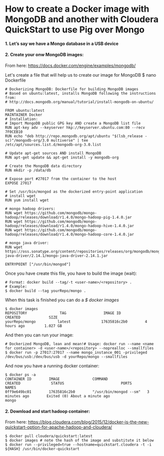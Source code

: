 # How to create a Docker image with MongoDB and another with Cloudera QuickStart to use Pig over Mongo

#### 1. Let’s say we have a Mongo database in a USB device

#### 2. Create your onw MongoDB images: 

From here: https://docs.docker.com/engine/examples/mongodb/

Let's create a file that will help us to create our image for MongoDB
$ nano Dockerfile

```
# Dockerizing MongoDB: Dockerfile for building MongoDB images
# Based on ubuntu:latest, installs MongoDB following the instructions from:
# http://docs.mongodb.org/manual/tutorial/install-mongodb-on-ubuntu/

FROM ubuntu:latest
MAINTAINER Docker
# Installation:
# Import MongoDB public GPG key AND create a MongoDB list file
RUN apt-key adv --keyserver hkp://keyserver.ubuntu.com:80 --recv 7F0CEB10
RUN echo "deb http://repo.mongodb.org/apt/ubuntu "$(lsb_release -sc)"/mongodb-org/3.0 multiverse" | tee /etc/apt/sources.list.d/mongodb-org-3.0.list

# Update apt-get sources AND install MongoDB
RUN apt-get update && apt-get install -y mongodb-org

# Create the MongoDB data directory
RUN mkdir -p /data/db

# Expose port #27017 from the container to the host
EXPOSE 27017

# Set /usr/bin/mongod as the dockerized entry-point application
# install wget
RUN yum install wget

# mongo hadoop drivers:
RUN wget https://github.com/mongodb/mongo-hadoop/releases/download/r1.4.0/mongo-hadoop-pig-1.4.0.jar
RUN wget https://github.com/mongodb/mongo-hadoop/releases/download/r1.4.0/mongo-hadoop-hive-1.4.0.jar
RUN wget https://github.com/mongodb/mongo-hadoop/releases/download/r1.4.0/mongo-hadoop-core-1.4.0.jar

# mongo java driver:
RUN wget https://oss.sonatype.org/content/repositories/releases/org/mongodb/mongo-java-driver/2.14.1/mongo-java-driver-2.14.1.jar

ENTRYPOINT ["/usr/bin/mongod"]
```

Once you have create this file, you have to build the image (wait):
```
# Format: docker build --tag/-t <user-name>/<repository> .
# Example:
$ docker build --tag yourRepo/mongo .
````
When this task is finished you can do a *$ docker images*
```
$ docker images
REPOSITORY               TAG                 IMAGE ID            CREATED             SIZE
yourRepo/mongo          latest              17635816c2b0        4 hours ago         1.027 GB
```

And then you can run your image:
```
# Dockerized MongoDB, lean and mean!# Usage: docker run --name <name for container> -d <user-name>/<repository> --noprealloc --smallfiles
$ docker run -p 27017:27017 --name mongo_instance_001 -privileged /dev/bus/usb:/dev/bus/usb -d yourRepo/mongo --smallfiles
```

And now you have a running docker container:
```
$ docker ps -a
CONTAINER ID        IMAGE               COMMAND                  CREATED              STATUS                          PORTS               NAMES
0ff9e649bc01        17635816c2b0        "/usr/bin/mongod --sm"   3 minutes ago        Exited (0) About a minute ago                       mongo
```

#### 2. Download and start hadoop container:
From here: https://blog.cloudera.com/blog/2015/12/docker-is-the-new-quickstart-option-for-apache-hadoop-and-cloudera/

```
$ docker pull cloudera/quickstart:latest
$ docker images # note the hash of the image and substitute it below
$ docker run --privileged=true --hostname=quickstart.cloudera -t -i ${HASH} /usr/bin/docker-quickstart
````

